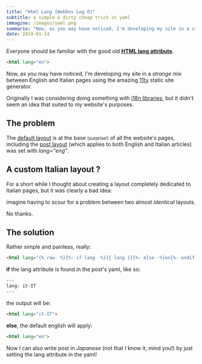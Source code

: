 ```yaml
---
title: "Html Lang [WebDev Log 0]" 
subtitle: a simple & dirty cheap trick in yaml
immagine: /images/yaml.png
sommario: "Now, as you may have noticed, I'm developing my site in a strange mix between Italian and English pages..."
date: 2019-01-14
---
```


Everyone should be familiar with the good old [**HTML lang attribute**](https://developer.mozilla.org/en-US/docs/Web/HTML/Global_attributes/lang).

```html
<html lang="en">
```

Now, as you may have noticed, I'm developing my site in a _strange_ mix between English and Italian pages using the amazing [11ty](https://www.11ty.io/) static site generator.

Originally I was considering doing something with [i18n libraries](https://www.npmjs.com/package/messageformat), but it didn't seem an idea that suited to my website's purposes.

## The problem

The [default layout](https://github.com/andreacorinti/andreacorinti.com/blob/0e906216d41b7c31803a01fd0abd830efcab1269/src/site/_includes/layouts/base.njk) is at the base <small>(surprise!)</small> of all the website's pages, including the [post layout](https://github.com/andreacorinti/andreacorinti.com/blob/master/src/site/_includes/layouts/post.md) (which applies to both English and Italian articles) was set with _lang="eng"_.

## A custom Italian layout ?

For a short while I thought about creating a layout completely dedicated to Italian pages, but it was clearly a bad idea: 

imagine having to scour for a problem between two almost _identical_ layouts. 

No thanks.

## The solution

Rather simple and painless, really:

```html
<html lang="{% raw  %}{%- if lang -%}{{ lang }}{%- else -%}en{%- endif -%}{% endraw %}">
```

**if** the lang attribute is found in the post's yaml, like so:

```html
---
lang: it-IT
---
```

the output will be:

```html
<html lang="it-IT">
```

**else**, the default english will apply:

```html
<html lang="en">
```

Now I can also write post in _Japanese_ (not that I know it, mind you!) by just setting the lang attribute in the yaml!